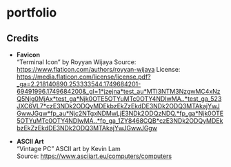 # portfolio

## Credits

- **Favicon**  
  “Terminal Icon” by Royyan Wijaya
  Source: https://www.flaticon.com/authors/royyan-wijaya
  License: https://media.flaticon.com/license/license.pdf?_ga=2.218140890.253333544.1749684201-69491996.1749684200&_gl=1*jzejna*test_au*MTI3NTM3NzgwMC4xNzQ5Njg0MjAx*test_ga*Njk0OTE5OTYuMTc0OTY4NDIwMA..*test_ga_523JXC6VL7*czE3NDk2ODQyMDEkbzEkZzEkdDE3NDk2ODQ3MTAkajYwJGwwJGgw*fp_au*Njc2NTgxNDMwLjE3NDk2ODQzNDQ.*fp_ga*Njk0OTE5OTYuMTc0OTY4NDIwMA..*fp_ga_1ZY8468CQB*czE3NDk2ODQyMDEkbzEkZzEkdDE3NDk2ODQ3MTAkajYwJGwwJGgw

- **ASCII Art**  
  “Vintage PC” ASCII art by Kevin Lam  
  Source: https://www.asciiart.eu/computers/computers
